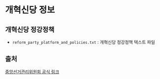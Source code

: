 # 개혁신당 정보

## 개혁신당 정강정책
- `reform_party_platform_and_policies.txt` : 개혁신당 정강정책 텍스트 파일

## 출처
[중앙선거관리위원회 공식 링크](https://www.nec.go.kr/site/nec/politicalParty/doctrineConstitutionView.do?searchOption1=1&searchOption2=148&searchOption3=%EA%B0%9C%ED%98%81%EC%8B%A0%EB%8B%B9&searchCondition=1&searchKeyword=&cbIdx=256&bcIdx=197181 "중앙선거관리위원회의 공식 링크입니다.")
